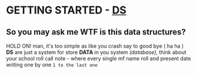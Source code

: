 # GETTING STARTED - [DS](#so-you-may-ask-me-wtf-is-this-data-structures)

## So you may ask me WTF is this data structures?

HOLD ON! man, it's too simple as like you crash say to good bye ( ha ha )
**DS** are just a system for store **DATA** in you system _(database)_, think about your school roll call note - where every single mf name roll and present date writing one by one `1 to the last one`
